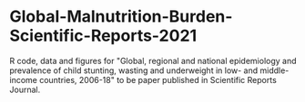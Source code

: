# Global-Malnutrition-Burden-Scientific-Reports-2021
R code, data and figures for "Global, regional and national epidemiology and prevalence of child stunting, wasting and underweight in low- and middle- income countries, 2006-18" to be paper published in Scientific Reports Journal.

